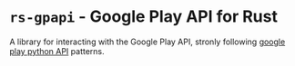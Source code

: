 # `rs-gpapi` - Google Play API for Rust

A library for interacting with the Google Play API, stronly following [google play python API](https://github.com/NoMore201/googleplay-api.git) patterns.
